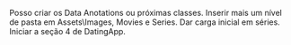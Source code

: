 Posso criar os Data Anotations ou próximas classes.
Inserir mais um nível de pasta em Assets\Images, Movies e Series.
Dar carga inicial em séries.
Iniciar a seção 4 de DatingApp.